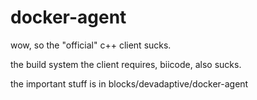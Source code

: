 # docker-agent

wow, so the "official" c++ client sucks.

the build system the client requires, biicode, also sucks.

the important stuff is in blocks/devadaptive/docker-agent

